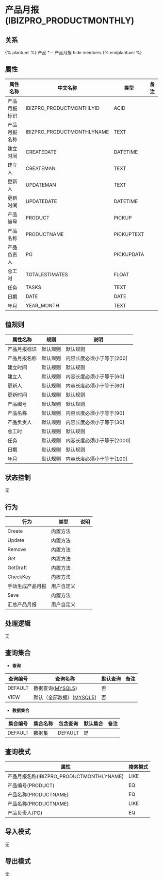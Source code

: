 # 产品月报(IBIZPRO_PRODUCTMONTHLY)

  

## 关系
{% plantuml %}
产品 *-- 产品月报 
hide members
{% endplantuml %}

## 属性

| 属性名称        |    中文名称    | 类型     |  备注  |
| --------   |------------| -----   |  -------- | 
|产品月报标识|IBIZPRO_PRODUCTMONTHLYID|ACID|&nbsp;|
|产品月报名称|IBIZPRO_PRODUCTMONTHLYNAME|TEXT|&nbsp;|
|建立时间|CREATEDATE|DATETIME|&nbsp;|
|建立人|CREATEMAN|TEXT|&nbsp;|
|更新人|UPDATEMAN|TEXT|&nbsp;|
|更新时间|UPDATEDATE|DATETIME|&nbsp;|
|产品编号|PRODUCT|PICKUP|&nbsp;|
|产品名称|PRODUCTNAME|PICKUPTEXT|&nbsp;|
|产品负责人|PO|PICKUPDATA|&nbsp;|
|总工时|TOTALESTIMATES|FLOAT|&nbsp;|
|任务|TASKS|TEXT|&nbsp;|
|日期|DATE|DATE|&nbsp;|
|年月|YEAR_MONTH|TEXT|&nbsp;|

## 值规则
| 属性名称    | 规则    |  说明  |
| --------   |------------| ----- | 
|产品月报标识|默认规则|默认规则|
|产品月报名称|默认规则|内容长度必须小于等于[200]|
|建立时间|默认规则|默认规则|
|建立人|默认规则|内容长度必须小于等于[60]|
|更新人|默认规则|内容长度必须小于等于[60]|
|更新时间|默认规则|默认规则|
|产品编号|默认规则|默认规则|
|产品名称|默认规则|内容长度必须小于等于[90]|
|产品负责人|默认规则|内容长度必须小于等于[30]|
|总工时|默认规则|默认规则|
|任务|默认规则|内容长度必须小于等于[2000]|
|日期|默认规则|默认规则|
|年月|默认规则|内容长度必须小于等于[100]|

## 状态控制

无


## 行为
| 行为    | 类型    |  说明  |
| --------   |------------| ----- | 
|Create|内置方法|&nbsp;|
|Update|内置方法|&nbsp;|
|Remove|内置方法|&nbsp;|
|Get|内置方法|&nbsp;|
|GetDraft|内置方法|&nbsp;|
|CheckKey|内置方法|&nbsp;|
|手动生成产品月报|用户自定义|&nbsp;|
|Save|内置方法|&nbsp;|
|汇总产品月报|用户自定义|&nbsp;|

## 处理逻辑
无

## 查询集合

* **查询**

| 查询编号 | 查询名称       | 默认查询 |   备注|
| --------  | --------   | --------   | ----- |
|DEFAULT|数据查询([MYSQL5](../../appendix/query_MYSQL5.md#IbizproProductMonthly_Default))|否|&nbsp;|
|VIEW|默认（全部数据）([MYSQL5](../../appendix/query_MYSQL5.md#IbizproProductMonthly_View))|否|&nbsp;|

* **数据集合**

| 集合编号 | 集合名称   |  包含查询  | 默认集合 |   备注|
| --------  | --------   | -------- | --------   | ----- |
|DEFAULT|数据集|DEFAULT|是|&nbsp;|

## 查询模式
| 属性      |    搜索模式     |
| --------   |------------|
|产品月报名称(IBIZPRO_PRODUCTMONTHLYNAME)|LIKE|
|产品编号(PRODUCT)|EQ|
|产品名称(PRODUCTNAME)|EQ|
|产品名称(PRODUCTNAME)|LIKE|
|产品负责人(PO)|EQ|

## 导入模式
无


## 导出模式
无
